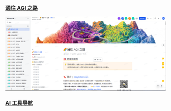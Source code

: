 ### [通往 AGI 之路](https://waytoagi.feishu.cn/wiki/QPe5w5g7UisbEkkow8XcDmOpn8e)
<img width="820" src="assets/AGI00.png"/>

### [AI 工具导航](https://aibard123.com)



